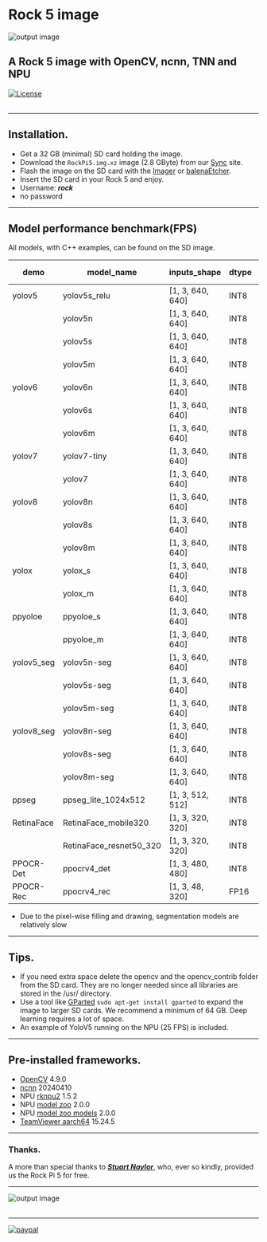 # Rock 5 image
![output image]( https://qengineering.eu/github/SDcard32GB_RockPi5_Large.webp)<br/>
## A Rock 5 image with OpenCV, ncnn, TNN and NPU
[![License](https://img.shields.io/badge/License-BSD%203--Clause-blue.svg)](https://opensource.org/licenses/BSD-3-Clause)<br/><br/>

------------

## Installation.

- Get a 32 GB (minimal) SD card holding the image. 
- Download the `RockPi5.img.xz` image (2.8 GByte) from our [Sync](https://ln5.sync.com/dl/b9c189080/csvcycve-qn6f2zt8-49z54nm6-m9gvzbf3) site. 
- Flash the image on the SD card with the [Imager](https://www.raspberrypi.org/software/) or [balenaEtcher](https://www.balena.io/etcher/).
- Insert the SD card in your Rock 5 and enjoy.
- Username: ***rock***
- no password 

------------

## Model performance benchmark(FPS)

All models, with C++ examples, can be found on the SD image.<br>

| demo             | model_name                   | inputs_shape            | dtype | Rock 5        |
| ---------------- | ---------------------------- | ----------------------- | ----- | ------------- |
| yolov5           | yolov5s_relu                 | [1, 3, 640, 640]        | INT8  | 50.0          |
|                  | yolov5n                      | [1, 3, 640, 640]        | INT8  | 58.8          |
|                  | yolov5s                      | [1, 3, 640, 640]        | INT8  | 37.7          |
|                  | yolov5m                      | [1, 3, 640, 640]        | INT8  | 16.2          |
| yolov6           | yolov6n                      | [1, 3, 640, 640]        | INT8  | 63.0          |
|                  | yolov6s                      | [1, 3, 640, 640]        | INT8  | 29.5          |
|                  | yolov6m                      | [1, 3, 640, 640]        | INT8  | 15.4          |
| yolov7           | yolov7-tiny                  | [1, 3, 640, 640]        | INT8  | 53.4          |
|                  | yolov7                       | [1, 3, 640, 640]        | INT8  | 9.4           |
| yolov8           | yolov8n                      | [1, 3, 640, 640]        | INT8  | 53.1          |
|                  | yolov8s                      | [1, 3, 640, 640]        | INT8  | 28.5          |
|                  | yolov8m                      | [1, 3, 640, 640]        | INT8  | 12.1          |
| yolox            | yolox_s                      | [1, 3, 640, 640]        | INT8  | 30.0          |
|                  | yolox_m                      | [1, 3, 640, 640]        | INT8  | 12.9          |
| ppyoloe          | ppyoloe_s                    | [1, 3, 640, 640]        | INT8  | 28.8          |
|                  | ppyoloe_m                    | [1, 3, 640, 640]        | INT8  | 13.1          |
| yolov5_seg       | yolov5n-seg                  | [1, 3, 640, 640]        | INT8  | 9.4           |
|                  | yolov5s-seg                  | [1, 3, 640, 640]        | INT8  | 7.8           |
|                  | yolov5m-seg                  | [1, 3, 640, 640]        | INT8  | 6.1           |
| yolov8_seg       | yolov8n-seg                  | [1, 3, 640, 640]        | INT8  | 8.9           |
|                  | yolov8s-seg                  | [1, 3, 640, 640]        | INT8  | 7.3           |
|                  | yolov8m-seg                  | [1, 3, 640, 640]        | INT8  | 4.5           |
| ppseg	           | ppseg_lite_1024x512          |	[1, 3, 512, 512]	      | INT8	| 27.5          |
| RetinaFace       | RetinaFace_mobile320         | [1, 3, 320, 320]        | INT8  | 243.6         |
|                  | RetinaFace_resnet50_320      | [1, 3, 320, 320]        | INT8  | 43.4          |
| PPOCR-Det        | ppocrv4_det                  | [1, 3, 480, 480]        | INT8  | 31.5          |
| PPOCR-Rec        | ppocrv4_rec                  | [1, 3, 48, 320]         | FP16  | 35.7          |

* Due to the pixel-wise filling and drawing, segmentation models are relatively slow

------------

## Tips.

* If you need extra space delete the opencv and the opencv_contrib folder from the SD card. They are no longer needed since all libraries are stored in the /usr/ directory.
* Use a tool like [GParted](https://gparted.org/) `sudo apt-get install gparted` to expand the image to larger SD cards. We recommend a minimum of 64 GB. Deep learning requires a lot of space.<br/>
* An example of YoloV5 running on the NPU (25 FPS) is included.

------------

## Pre-installed frameworks.

- [OpenCV](https://qengineering.eu/deep-learning-with-opencv-on-raspberry-pi-4.html) 4.9.0
- [ncnn](https://qengineering.eu/install-ncnn-on-raspberry-pi-4.html) 20240410
- NPU [rknpu2](https://github.com/airockchip/rknn-toolkit2/tree/master/rknpu2) 1.5.2
- NPU [model zoo](https://github.com/airockchip/rknn_model_zoo) 2.0.0
- NPU [model zoo models](https://github.com/Qengineering/rknn_model_zoo) 2.0.0
- [TeamViewer aarch64](https://www.teamviewer.com/en/download/linux/) 15.24.5

------------

### Thanks.
A more than special thanks to [***Stuart Naylor***](https://forum.radxa.com/u/stuartiannaylor/summary), who, ever so kindly, provided us the Rock Pi 5 for free.

------------

![output image]( https://qengineering.eu/github/RockPi5.webp )<br/><br/>

------------

[![paypal](https://qengineering.eu/images/TipJarSmall4.png)](https://www.paypal.com/cgi-bin/webscr?cmd=_s-xclick&hosted_button_id=CPZTM5BB3FCYL) 


